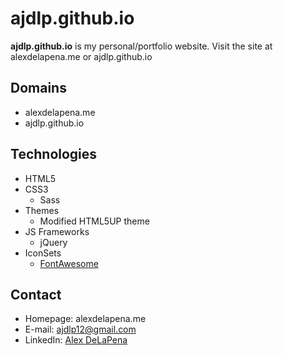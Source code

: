 ajdlp.github.io
======
**ajdlp.github.io** is my personal/portfolio website. Visit the site at alexdelapena.me or ajdlp.github.io

## Domains
* alexdelapena.me
* ajdlp.github.io

## Technologies
* HTML5
* CSS3
	- Sass
* Themes
	- Modified HTML5UP theme
* JS Frameworks
	- jQuery
* IconSets
	- [FontAwesome](https://fortawesome.github.io/Font-Awesome/)

## Contact
* Homepage: alexdelapena.me
* E-mail: ajdlp12@gmail.com
* LinkedIn: [Alex DeLaPena](https://linkedin.com/in/alexdelapena)
